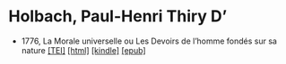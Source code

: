 # Holbach, Paul-Henri Thiry D’

* 1776, La Morale universelle ou Les Devoirs de l’homme fondés sur sa nature  <a class="file tei" href="https://hurlus.github.io/tei/holbach1776_morale.xml">[TEI]</a>  <a class="file html" href="https://hurlus.github.io/holbach/holbach1776_morale.html">[html]</a>  <a class="file mobi" href="https://hurlus.github.io/holbach/holbach1776_morale.mobi">[kindle]</a>  <a class="file epub" href="https://hurlus.github.io/holbach/holbach1776_morale.epub">[epub]</a> 
